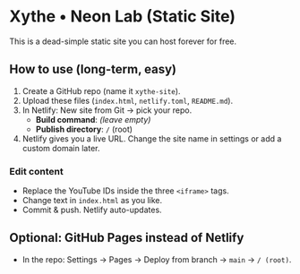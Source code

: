 # Xythe • Neon Lab (Static Site)

This is a dead-simple static site you can host forever for free.

## How to use (long-term, easy)
1. Create a GitHub repo (name it `xythe-site`).
2. Upload these files (`index.html`, `netlify.toml`, `README.md`).
3. In Netlify: New site from Git → pick your repo.
   - **Build command**: *(leave empty)*
   - **Publish directory**: `/` (root)
4. Netlify gives you a live URL. Change the site name in settings or add a custom domain later.

### Edit content
- Replace the YouTube IDs inside the three `<iframe>` tags.
- Change text in `index.html` as you like.
- Commit & push. Netlify auto-updates.

## Optional: GitHub Pages instead of Netlify
- In the repo: Settings → Pages → Deploy from branch → `main` → `/ (root)`.

